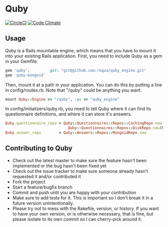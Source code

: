 Quby
====
[![CircleCI](https://circleci.com/gh/roqua/quby_engine.png?circle-token=b8c29e6c847094da985e5cbcd0e20648b11f0217)](https://circleci.com/gh/roqua/quby_engine)
[![Code Climate](https://codeclimate.com/repos/50a0b29456b1025ac6000437/badges/476040b8e82af8e87adf/gpa.png)](https://codeclimate.com/repos/50a0b29456b1025ac6000437/feed)

## Usage

Quby is a Rails mountable engine, which means that you have to mount it
into your existing Rails application. First, you need to include Quby as a gem in your Gemfile:

```ruby
gem 'quby',         git: "git@github.com:roqua/quby_engine.git"
gem 'quby-mongoid'
```

Then, mount it at a path in your application. You can do this by putting a line
in config/routes.rb. Note that "/quby" could be anything you want.

```ruby
mount Quby::Engine => "/quby", :as => "quby_engine"
```

In config/initializers/quby.rb, you need to tell Quby where it can find its questionnaire definitions,
and where it can store it's answers.

```ruby
Quby.questionnaire_repo = Quby::Questionnaires::Repos::CachingRepo.new(
                            Quby::Questionnaires::Repos::DiskRepo.new(Rails.root.join("db/questionnaires")))
Quby.answer_repo        = Quby::Answers::Repos::MongoidRepo.new
```

## Contributing to Quby

* Check out the latest master to make sure the feature hasn't been implemented
  or the bug hasn't been fixed yet
* Check out the issue tracker to make sure someone already hasn't requested it
  and/or contributed it
* Fork the project
* Start a feature/bugfix branch
* Commit and push until you are happy with your contribution
* Make sure to add tests for it. This is important so I don't break it in a
  future version unintentionally.
* Please try not to mess with the Rakefile, version, or history. If you want to
  have your own version, or is otherwise necessary, that is fine, but please
  isolate to its own commit so I can cherry-pick around it.
